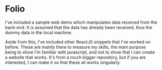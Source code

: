 # Folio
I've included a sample web demo which manipulates data received from the back-end. It is assumed that the data has already been received, thus the dummy data in the local machine. 

Aside from this, I've included other ReactJS snippets that I've worked on before. These are mainly there to measure my skills, the main purpose being to show I'm familiar with javascript, and not to show that I can create a website that works. It's from a much bigger repository, but if you are interested, I can make it so that these all works singularly. 

